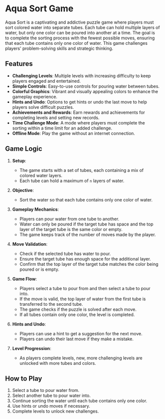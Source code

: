 # Aqua Sort Game

Aqua Sort is a captivating and addictive puzzle game where players must sort colored water into separate tubes. Each tube can hold multiple layers of water, but only one color can be poured into another at a time. The goal is to complete the sorting process with the fewest possible moves, ensuring that each tube contains only one color of water. This game challenges players' problem-solving skills and strategic thinking.

## Features

- **Challenging Levels**: Multiple levels with increasing difficulty to keep players engaged and entertained.
- **Simple Controls**: Easy-to-use controls for pouring water between tubes.
- **Colorful Graphics**: Vibrant and visually appealing colors to enhance the gameplay experience.
- **Hints and Undo**: Options to get hints or undo the last move to help players solve difficult puzzles.
- **Achievements and Rewards**: Earn rewards and achievements for completing levels and setting new records.
- **Time Challenge Mode**: A mode where players must complete the sorting within a time limit for an added challenge.
- **Offline Mode**: Play the game without an internet connection.

## Game Logic

1. **Setup**:
    - The game starts with a set of tubes, each containing a mix of colored water layers.
    - Each tube can hold a maximum of `n` layers of water.

2. **Objective**:
    - Sort the water so that each tube contains only one color of water.

3. **Gameplay Mechanics**:
    - Players can pour water from one tube to another.
    - Water can only be poured if the target tube has space and the top layer of the target tube is the same color or empty.
    - The game keeps track of the number of moves made by the player.

4. **Move Validation**:
    - Check if the selected tube has water to pour.
    - Ensure the target tube has enough space for the additional layer.
    - Confirm that the top layer of the target tube matches the color being poured or is empty.

5. **Game Flow**:
    - Players select a tube to pour from and then select a tube to pour into.
    - If the move is valid, the top layer of water from the first tube is transferred to the second tube.
    - The game checks if the puzzle is solved after each move.
    - If all tubes contain only one color, the level is completed.

6. **Hints and Undo**:
    - Players can use a hint to get a suggestion for the next move.
    - Players can undo their last move if they make a mistake.

7. **Level Progression**:
    - As players complete levels, new, more challenging levels are unlocked with more tubes and colors.

## How to Play

1. Select a tube to pour water from.
2. Select another tube to pour water into.
3. Continue sorting the water until each tube contains only one color.
4. Use hints or undo moves if necessary.
5. Complete levels to unlock new challenges.
